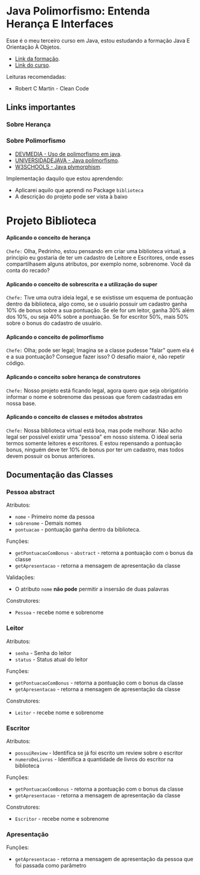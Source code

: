 # Java Polimorfismo: Entenda Herança E Interfaces

Esse é o meu terceiro curso em Java, estou estudando a formação Java E Orientação À Objetos.

* [Link da formação](https://www.alura.com.br/formacao-java).
* [Link do curso](https://www.alura.com.br/curso-online-java-heranca-interfaces-polimorfismo).

Leituras recomendadas:
* Robert C Martin - Clean Code

## Links importantes
### Sobre Herança

### Sobre Polimorfismo
*	[DEVMEDIA - Uso de polimorfismo em java](https://www.devmedia.com.br/uso-de-polimorfismo-em-java/26140).
*	[UNIVERSIDADEJAVA - Java polimorfismo](http://www.universidadejava.com.br/java/java-polimorfismo/).
*	[W3SCHOOLS - Java plymorphism](https://www.w3schools.com/java/java_polymorphism.asp).

Implementação daquilo que estou aprendendo:
* Aplicarei aquilo que aprendi no Package `biblioteca` 
* A descrição do projeto pode ser vista à baixo

# Projeto Biblioteca

#### Aplicando o conceito de herança
`Chefe:` Olha, Pedrinho, estou pensando em criar uma biblioteca virtual, a principio 
eu gostaria de ter um cadastro de Leitore e Escritores, onde esses compartilhasem alguns 
atributos, por exemplo nome, sobrenome. Você da conta do recado?

#### Aplicando o conceito de sobrescrita e a utilização do super
`Chefe:` Tive uma outra ideia legal, e se existisse um esquema de pontuação dentro da 
biblioteca, algo como, se o usuário possuir um cadastro ganha 10% de bonus sobre a sua pontuação. 
Se ele for um leitor, ganha 30% além dos 10%, ou seja 40% sobre a pontuação. Se for escritor 50%,
mais 50% sobre o bonus do cadastro de usuário. 

#### Aplicando o conceito de polimorfismo
`Chefe:` Olha; pode ser legal; Imagina se a classe pudesse "falar" quem ela é e a sua 
pontuação? Consegue fazer isso? O desafio maior é, não repetir código.

#### Aplicando o conceito sobre herança de construtores
`Chefe:` Nosso projeto está ficando legal, agora quero que seja obrigatório informar o 
nome e sobrenome das pessoas que forem cadastradas em nossa base. 

#### Aplicando o conceito de classes e métodos abstratos
`Chefe:` Nossa biblioteca virtual está boa, mas pode melhorar. Não acho legal ser possível 
existir uma "pessoa" em nosso sistema. O ideal seria termos somente leitores e escritores. 
E estou repensando a pontuação bonus, ninguém deve ter 10% de bonus por ter um cadastro, 
mas todos devem possuir os bonus anteriores. 

## Documentação das Classes

### Pessoa abstract
Atributos:
* `nome` - Primeiro nome da pessoa
* `sobrenome` - Demais nomes
* `pontuacao` - pontuação ganha dentro da biblioteca. 

Funções:
* `getPontuacaoComBonus` - `abstract` - retorna a pontuação com o bonus da classe
* `getApresentacao` - retorna a mensagem de apresentação da classe

Validações:
* O atributo `nome` **não pode** permitir a insersão de duas palavras

Construtores:
* `Pessoa` - recebe nome e sobrenome

### Leitor
Atributos:
* `senha` - Senha do leitor
* `status` - Status atual do leitor

Funções:
* `getPontuacaoComBonus` - retorna a pontuação com o bonus da classe
* `getApresentacao` - retorna a mensagem de apresentação da classe

Construtores:
* `Leitor` - recebe nome e sobrenome

### Escritor
Atributos:
* `possuiReview` - Identifica se já foi escrito um review sobre o escritor
* `numeroDeLivros` - Identifica a quantidade de livros do escritor na biblioteca

Funções:
* `getPontuacaoComBonus` - retorna a pontuação com o bonus da classe
* `getApresentacao` - retorna a mensagem de apresentação da classe

Construtores:
* `Escritor` - recebe nome e sobrenome

### Apresentação
Funções:
* `getApresentacao` - retorna a mensagem de apresentação da pessoa que foi passada como parâmetro